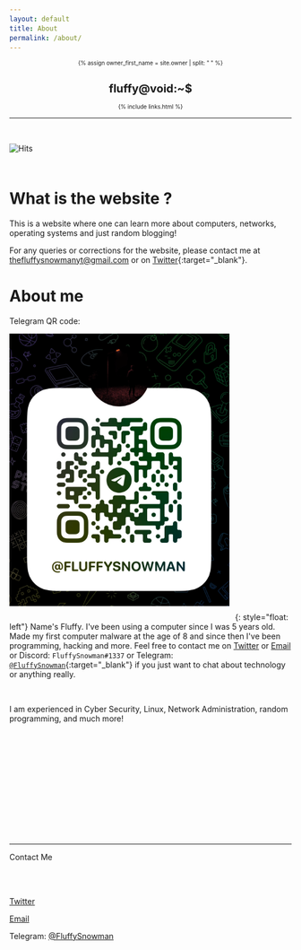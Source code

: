 ```yaml
---
layout: default
title: About
permalink: /about/
---
```


<style>

img {
  display: inline-block;
  margin: 25px 10px;
  margin-top: 0px;
  margin-left: 0px;
}

</style>

<head>
<link rel="apple-touch-icon" sizes="180x180" href="/apple-touch-icon.png">
<link rel="icon" type="image/png" sizes="32x32" href="/favicon-32x32.png">
<link rel="icon" type="image/png" sizes="16x16" href="/favicon-16x16.png">
<link rel="manifest" href="/site.webmanifest">
</head>

<header style="display: contents">
 <font size=1> 
  <div>
    <a style="text-decoration:none" href="{{ "/" | prepend: site.baseurl | replace: '//', '/' }}">
    {% assign owner_first_name = site.owner | split: " " %}
    <h1>fluffy@void:~$</h1>
    </a>
    <div class="header-links">
      {% include links.html %}
    </div>
  </div>
  </font> 
  <hr>
</header>

<br>

[![Hits](https://hits.seeyoufarm.com/api/count/incr/badge.svg?url=https%3A%2F%2Fgithub.com%2FFluffySnowman%2Ffluffysnowman.github.io&count_bg=%2379C83D&title_bg=%23555555&icon=&icon_color=%23E7E7E7&title=hits&edge_flat=false)](https://hits.seeyoufarm.com)

# What is the website ?

This is a website where one can learn more about computers, networks, operating systems and just random blogging!

For any queries or corrections for the website, please contact me at [thefluffysnowmanyt@gmail.com](mailto:thefluffysnowmanyt@gmail.com) or on [Twitter](https://twitter.com/FluffySnowmanYT){:target="\_blank"}.

# About me

Telegram QR code:

![telegramqrcodefluffysnowman](/assets/pics/telegram_fluffysnowman.png){: style="float: left"}
Name's Fluffy. I've been using a computer since I was 5 years old. Made my first computer malware at the age of 8 and since then I've been programming, hacking and more. Feel free to contact me on [Twitter](https://twitter.com/FluffySnowmanYT) or [Email](mailto:thefluffysnowmanyt@gmail.com) or Discord: `FluffySnowman#1337` or Telegram: [`@FluffySnowman`](https://t.me/FluffySnowman){:target="\_blank"} if you just want to chat about technology or anything really.

<br>

I am experienced in Cyber Security, Linux, Network Administration, random programming, and much more!

<br>

<footer>
  


  <br>

<br>
  <br>

<br>
  <br>


<br>
  <br>
  <br>
  <br>
  <br>
<hr>
Contact Me

<br><br>

<a href="https://twitter.com/FluffySnowmanYT" target="_blank">Twitter</a><p>      </p><a href="mailto:thefluffysnowmanyt@gmail.com" target="_blank">Email</a><p>    </p><p>Telegram: <a href="https://t.me/FluffySnowman" target="_blank">@FluffySnowman</a></p>

</footer>
